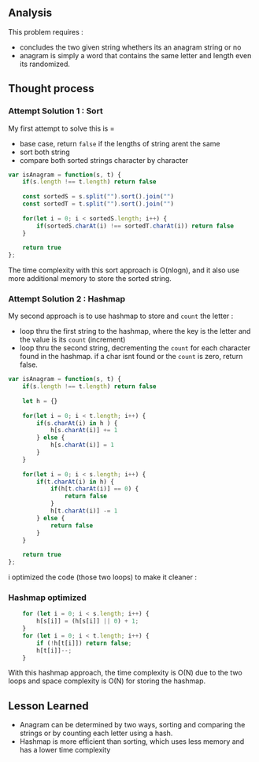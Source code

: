 ## Analysis

This problem requires :
- concludes the two given string whethers its an anagram string or no
- anagram is simply a word that contains the same letter and length even its randomized.

## Thought process

### Attempt Solution 1 : Sort

My first attempt to solve this is = 
- base case, return `false` if the lengths of string arent the same
- sort both string
- compare both sorted strings character by character

```js
var isAnagram = function(s, t) {
    if(s.length !== t.length) return false
        
    const sortedS = s.split("").sort().join("")
    const sortedT = t.split("").sort().join("")
        
    for(let i = 0; i < sortedS.length; i++) {
        if(sortedS.charAt(i) !== sortedT.charAt(i)) return false
    }
    
    return true
};
```

The time complexity with this sort approach is O(nlogn), and it also use more additional memory to store the sorted string. 

### Attempt Solution 2 : Hashmap

My second approach is to use hashmap to store and `count` the letter :
- loop thru the first string to the hashmap, where the key is the letter and the value is its `count` (increment)
- loop thru the second string, decrementing the `count` for each character found in the hashmap. if a char isnt found or the ``count`` is zero, return false.


```js
var isAnagram = function(s, t) {
    if(s.length !== t.length) return false
    
    let h = {}
    
    for(let i = 0; i < t.length; i++) {
        if(s.charAt(i) in h ) {
            h[s.charAt(i)] += 1
        } else {
            h[s.charAt(i)] = 1
        }
    }
        
    for(let i = 0; i < s.length; i++) {
        if(t.charAt(i) in h) {
            if(h[t.charAt(i)] == 0) {
                return false
            }
            h[t.charAt(i)] -= 1
        } else {
            return false
        }
    }
    
    return true
};
```

i optimized the code (those two loops) to make it cleaner :

### Hashmap optimized
```js 
    for (let i = 0; i < s.length; i++) {
        h[s[i]] = (h[s[i]] || 0) + 1;
    }
    for (let i = 0; i < t.length; i++) {
        if (!h[t[i]]) return false;
        h[t[i]]--;
    }
```

With this hashmap approach, the time complexity is O(N) due to the two loops and space complexity is O(N) for storing the hashmap.

## Lesson Learned
- Anagram can be determined by two ways, sorting and comparing the strings or by counting each letter using a hash.
- Hashmap is more efficient than sorting, which uses less memory and has a lower time complexity